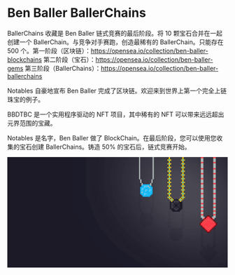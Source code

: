 # Ben Baller BallerChains

BallerChains 收藏是 Ben Baller 链式竞赛的最后阶段。将 10 颗宝石合并在一起创建一个 BallerChain。与竞争对手赛跑，创造最稀有的 BallerChain。只能存在 500 个。第一阶段（区块链）：https://opensea.io/collection/ben-baller-blockchains
第二阶段（宝石）：https://opensea.io/collection/ben-baller-gems
第三阶段（BallerChains）：https://opensea.io/collection/ben-baller-ballerchains

Notables 自豪地宣布 Ben Baller 完成了区块链。欢迎来到世界上第一个完全上链珠宝的例子。

BBDTBC 是一个实用程序驱动的 NFT 项目，其中稀有的 NFT 可以带来远远超出元界范围的宝藏。

Notables 是名字，Ben Baller 做了 BlockChain。在最后阶段，您可以使用您收集的宝石创建 BallerChains。铸造 50% 的宝石后，链式竞赛开始。

![unnamed](unnamed.png)
